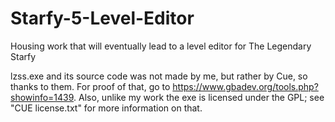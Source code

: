 # Starfy-5-Level-Editor
Housing work that will eventually lead to a level editor for The Legendary Starfy

lzss.exe and its source code was not made by me, but rather by Cue, so thanks to them.
For proof of that, go to https://www.gbadev.org/tools.php?showinfo=1439. Also, unlike
my work the exe is licensed under the GPL; see "CUE license.txt" for more information
on that.
